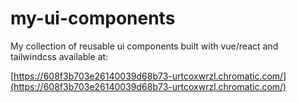 # my-ui-components
My collection of reusable ui components built with vue/react and tailwindcss available at:

[https://608f3b703e26140039d68b73-urtcoxwrzl.chromatic.com/](https://608f3b703e26140039d68b73-urtcoxwrzl.chromatic.com/)
